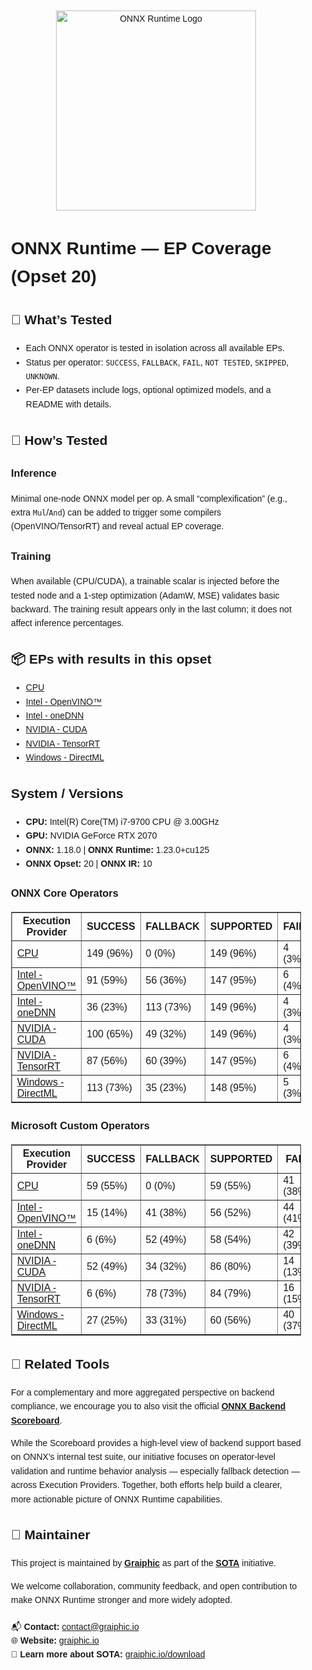 <div style="font-family:Arial, sans-serif; line-height:1.6; max-width:900px; margin:auto; padding:20px;">

<p align="center">
  <img src="https://github.com/microsoft/onnxruntime/raw/main/docs/images/ONNX_Runtime_logo_dark.png" alt="ONNX Runtime Logo" width="320"/>
</p>

<h1>ONNX Runtime — EP Coverage (Opset 20)</h1>

<h2>🧪 What’s Tested</h2>
<ul>
  <li>Each ONNX operator is tested in isolation across all available EPs.</li>
  <li>Status per operator: <code>SUCCESS</code>, <code>FALLBACK</code>, <code>FAIL</code>, <code>NOT TESTED</code>, <code>SKIPPED</code>, <code>UNKNOWN</code>.</li>
  <li>Per-EP datasets include logs, optional optimized models, and a README with details.</li>
</ul>

<h2>📐 How’s Tested</h2>
<h3>Inference</h3>
<p>
  Minimal one-node ONNX model per op. A small “complexification” (e.g., extra <code>Mul</code>/<code>And</code>)
  can be added to trigger some compilers (OpenVINO/TensorRT) and reveal actual EP coverage.
</p>
<h3>Training</h3>
<p>
  When available (CPU/CUDA), a trainable scalar is injected before the tested node and a 1-step optimization (AdamW, MSE)
  validates basic backward. The training result appears only in the last column; it does not affect inference percentages.
</p>

<h2>📦 EPs with results in this opset</h2>
<ul>
<li><a href="./CPU/" target="_blank">CPU</a></li>
<li><a href="./Intel%20-%20OpenVINO%E2%84%A2/" target="_blank">Intel - OpenVINO™</a></li>
<li><a href="./Intel%20-%20oneDNN/" target="_blank">Intel - oneDNN</a></li>
<li><a href="./NVIDIA%20-%20CUDA/" target="_blank">NVIDIA - CUDA</a></li>
<li><a href="./NVIDIA%20-%20TensorRT/" target="_blank">NVIDIA - TensorRT</a></li>
<li><a href="./Windows%20-%20DirectML/" target="_blank">Windows - DirectML</a></li>
</ul>

<h2>System / Versions</h2>
<ul>
  <li><strong>CPU:</strong> Intel(R) Core(TM) i7-9700 CPU @ 3.00GHz</li>
  <li><strong>GPU:</strong> NVIDIA GeForce RTX 2070</li>
  <li><strong>ONNX:</strong> 1.18.0 | <strong>ONNX Runtime:</strong> 1.23.0+cu125</li>
  <li><strong>ONNX Opset:</strong> 20 | <strong>ONNX IR:</strong> 10</li>
</ul>
<h3>ONNX Core Operators</h3>
<table border="1" cellpadding="6" cellspacing="0">
  <thead>
    <tr>
      <th>Execution Provider</th>
      <th>SUCCESS</th>
      <th>FALLBACK</th>
      <th>SUPPORTED</th>
      <th>FAIL</th>
      <th>NOT TESTED</th>
      <th>SKIPPED</th>
      <th>TRAINING</th>
    </tr>
  </thead>
  <tbody>
<tr><td><a href="./CPU/" target="_blank">CPU</a></td><td>149 (96%)</td><td>0 (0%)</td><td>149 (96%)</td><td>4 (3%)</td><td>0 (0%)</td><td>0 (0%)</td><td><strong>41 (27%)</strong></td></tr>
<tr><td><a href="./Intel%20-%20OpenVINO%E2%84%A2/" target="_blank">Intel - OpenVINO™</a></td><td>91 (59%)</td><td>56 (36%)</td><td>147 (95%)</td><td>6 (4%)</td><td>0 (0%)</td><td>0 (0%)</td><td><strong>0 (0%)</strong></td></tr>
<tr><td><a href="./Intel%20-%20oneDNN/" target="_blank">Intel - oneDNN</a></td><td>36 (23%)</td><td>113 (73%)</td><td>149 (96%)</td><td>4 (3%)</td><td>0 (0%)</td><td>0 (0%)</td><td><strong>0 (0%)</strong></td></tr>
<tr><td><a href="./NVIDIA%20-%20CUDA/" target="_blank">NVIDIA - CUDA</a></td><td>100 (65%)</td><td>49 (32%)</td><td>149 (96%)</td><td>4 (3%)</td><td>0 (0%)</td><td>0 (0%)</td><td><strong>39 (25%)</strong></td></tr>
<tr><td><a href="./NVIDIA%20-%20TensorRT/" target="_blank">NVIDIA - TensorRT</a></td><td>87 (56%)</td><td>60 (39%)</td><td>147 (95%)</td><td>6 (4%)</td><td>0 (0%)</td><td>0 (0%)</td><td><strong>0 (0%)</strong></td></tr>
<tr><td><a href="./Windows%20-%20DirectML/" target="_blank">Windows - DirectML</a></td><td>113 (73%)</td><td>35 (23%)</td><td>148 (95%)</td><td>5 (3%)</td><td>0 (0%)</td><td>0 (0%)</td><td><strong>0 (0%)</strong></td></tr>
</tbody></table>
<h3>Microsoft Custom Operators</h3>
<table border="1" cellpadding="6" cellspacing="0">
  <thead>
    <tr>
      <th>Execution Provider</th>
      <th>SUCCESS</th>
      <th>FALLBACK</th>
      <th>SUPPORTED</th>
      <th>FAIL</th>
      <th>NOT TESTED</th>
      <th>SKIPPED</th>
      <th>TRAINING</th>
    </tr>
  </thead>
  <tbody>
<tr><td><a href="./CPU/" target="_blank">CPU</a></td><td>59 (55%)</td><td>0 (0%)</td><td>59 (55%)</td><td>41 (38%)</td><td>7 (7%)</td><td>0 (0%)</td><td><strong>7 (7%)</strong></td></tr>
<tr><td><a href="./Intel%20-%20OpenVINO%E2%84%A2/" target="_blank">Intel - OpenVINO™</a></td><td>15 (14%)</td><td>41 (38%)</td><td>56 (52%)</td><td>44 (41%)</td><td>7 (7%)</td><td>0 (0%)</td><td><strong>0 (0%)</strong></td></tr>
<tr><td><a href="./Intel%20-%20oneDNN/" target="_blank">Intel - oneDNN</a></td><td>6 (6%)</td><td>52 (49%)</td><td>58 (54%)</td><td>42 (39%)</td><td>7 (7%)</td><td>0 (0%)</td><td><strong>0 (0%)</strong></td></tr>
<tr><td><a href="./NVIDIA%20-%20CUDA/" target="_blank">NVIDIA - CUDA</a></td><td>52 (49%)</td><td>34 (32%)</td><td>86 (80%)</td><td>14 (13%)</td><td>7 (7%)</td><td>0 (0%)</td><td><strong>6 (6%)</strong></td></tr>
<tr><td><a href="./NVIDIA%20-%20TensorRT/" target="_blank">NVIDIA - TensorRT</a></td><td>6 (6%)</td><td>78 (73%)</td><td>84 (79%)</td><td>16 (15%)</td><td>7 (7%)</td><td>0 (0%)</td><td><strong>0 (0%)</strong></td></tr>
<tr><td><a href="./Windows%20-%20DirectML/" target="_blank">Windows - DirectML</a></td><td>27 (25%)</td><td>33 (31%)</td><td>60 (56%)</td><td>40 (37%)</td><td>7 (7%)</td><td>0 (0%)</td><td><strong>0 (0%)</strong></td></tr>
</tbody></table>

<h2>🧭 Related Tools</h2>
<p>
  For a complementary and more aggregated perspective on backend compliance, we encourage you to also visit the official 
  <a href="https://onnx.ai/backend-scoreboard/" target="_blank"><strong>ONNX Backend Scoreboard</strong></a>.
</p>
<p>
  While the Scoreboard provides a high-level view of backend support based on ONNX's internal test suite, our initiative focuses 
  on operator-level validation and runtime behavior analysis — especially fallback detection — across Execution Providers. 
  Together, both efforts help build a clearer, more actionable picture of ONNX Runtime capabilities.
</p>

<h2>🤝 Maintainer</h2>
<p>
  This project is maintained by <strong><a href="https://graiphic.io/" target="_blank">Graiphic</a></strong> 
  as part of the <a href="https://graiphic.io/download/" target="_blank"><strong>SOTA</strong></a> initiative.
</p>
<p>
  We welcome collaboration, community feedback, and open contribution to make ONNX Runtime stronger and more widely adopted.
</p>

<p style="margin-top:20px;">
  📬 <strong>Contact:</strong> <a href="mailto:contact@graiphic.io">contact@graiphic.io</a><br>
  🌐 <strong>Website:</strong> <a href="https://graiphic.io/" target="_blank">graiphic.io</a><br>
  🧠 <strong>Learn more about SOTA:</strong> <a href="https://graiphic.io/download/" target="_blank">graiphic.io/download</a>
</p>


</div>
